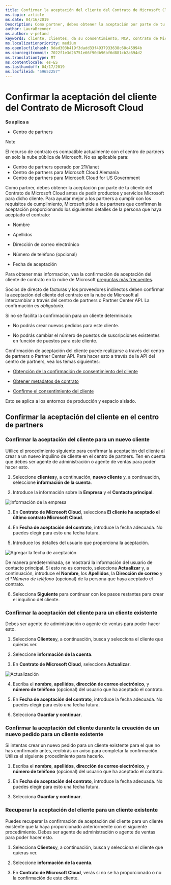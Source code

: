 ```yaml
---
title: Confirmar la aceptación del cliente del Contrato de Microsoft Cloud | Centro de partners
ms.topic: article
ms.date: 04/16/2019
Description: Como partner, debes obtener la aceptación por parte de tu cliente del Contrato de Microsoft Cloud antes de pedir productos y servicios Microsoft para dicho cliente. Mejor ayuda asociados requisitos de cumplimiento, Microsoft le pide a los asociados para confirmar la aceptación al proporcionar determinados detalles relacionados con la persona que ha aceptado el contrato.
author: LauraBrenner
ms.author: v-petand
keywords: cliente, clientes, da su consentimiento, MCA, contrato de Microsoft en la nube, las plantillas de contrato de cliente
ms.localizationpriority: medium
ms.openlocfilehash: 9dad303b419f3dadd33f4937933638c60c45994b
ms.sourcegitcommit: 7022f1e3d26751e66f90db96bf6d881cb2a694d2
ms.translationtype: MT
ms.contentlocale: es-ES
ms.lasthandoff: 04/17/2019
ms.locfileid: "59652257"
---
```

# <a name="confirm-customer-acceptance-of-the-microsoft-cloud-agreement"></a>Confirmar la aceptación del cliente del Contrato de Microsoft Cloud

**Se aplica a**
-  Centro de partners

> [!NOTE]
> El recurso de contrato es compatible actualmente con el centro de partners en solo la nube pública de Microsoft. No es aplicable para:
> * Centro de partners operado por 21Vianet
> * Centro de partners para Microsoft Cloud Alemania
> * Centro de partners para Microsoft Cloud for US Government

Como partner, debes obtener la aceptación por parte de tu cliente del Contrato de Microsoft Cloud antes de pedir productos y servicios Microsoft para dicho cliente. Para ayudar mejor a los partners a cumplir con los requisitos de cumplimiento, Microsoft pide a los partners que confirmen la aceptación proporcionando los siguientes detalles de la persona que haya aceptado el contrato: 

-   Nombre

-   Apellidos

-   Dirección de correo electrónico

-   Número de teléfono (opcional)

-   Fecha de aceptación

Para obtener más información, vea la confirmación de aceptación del cliente de contrato en la nube de Microsoft [preguntas más frecuentes](https://docs.microsoft.com/en-us/partner-center/confirm-consent-faq).

Socios de directo de facturas y los proveedores indirectos deben confirmar la aceptación del cliente del contrato en la nube de Microsoft al intercambiar a través del centro de partners o Partner Center API. La confirmación es *obligatoria*.

Si no se facilita la confirmación para un cliente determinado:

-   No podrás crear nuevos pedidos para este cliente.

-   No podrás cambiar el número de puestos de suscripciones existentes en función de puestos para este cliente.

Confirmación de aceptación del cliente puede realizarse a través del centro de partners o Partner Center API. Para hacer esto a través de la API del centro de partners, vea los temas siguientes: 

-   [Obtención de la confirmación de consentimiento del cliente](https://docs.microsoft.com/en-us/partner-center/develop/get-confirmation-of-customer-consent)

-   [Obtener metadatos de contrato](https://docs.microsoft.com/en-us/partner-center/develop/get-agreement-metadata)

-   [Confirme el consentimiento del cliente](https://docs.microsoft.com/en-us/partner-center/develop/confirm-customer-consent)


Esto se aplica a los entornos de producción y espacio aislado.

## <a name="confirming-customer-acceptance-in-partner-center"></a>Confirmar la aceptación del cliente en el centro de partners

### <a name="confirm-customer-acceptance-for-a-new-customer"></a>Confirmar la aceptación del cliente para un nuevo cliente

Utilice el procedimiento siguiente para confirmar la aceptación del cliente al crear a un nuevo inquilino de cliente en el centro de partners. Ten en cuenta que debes ser agente de administración o agente de ventas para poder hacer esto.
 
1.  Seleccione **clientes**y, a continuación, **nuevo cliente** y, a continuación, seleccione **información de la cuenta**.

2.  Introduce la información sobre la **Empresa** y el **Contacto principal**.

![Información de la empresa](images/mca/mca1.png)

3.  En **Contrato de Microsoft Cloud**, selecciona **El cliente ha aceptado el último contrato Microsoft Cloud**. 

4.  En **Fecha de aceptación del contrato**, introduce la fecha adecuada. No puedes elegir para esto una fecha futura.

5.  Introduce los detalles del usuario que proporciona la aceptación. 

![Agregar la fecha de aceptación](images/mca/MCA3.png)

De manera predeterminada, se mostrará la información del usuario de contacto principal. Si esto no es correcto, selecciona **Actualizar** y, a continuación, introduce el **Nombre**, los **Apellidos**, la **Dirección de correo** y el **Número de teléfono* (opcional) de la persona que haya aceptado el contrato.

6.  Selecciona **Siguiente** para continuar con los pasos restantes para crear el inquilino del cliente.

### <a name="confirm-customer-acceptance-for-an-existing-customer"></a>Confirmar la aceptación del cliente para un cliente existente

Debes ser agente de administración o agente de ventas para poder hacer esto. 

1.  Selecciona **Clientes**y, a continuación, busca y selecciona el cliente que quieras ver. 

2.  Seleccione **información de la cuenta**.

3.  En **Contrato de Microsoft Cloud**, selecciona **Actualizar**.

![Actualización](images/mca/mca4.png)

4.  Escriba el **nombre**, **apellidos**, **dirección de correo electrónico**, y **número de teléfono** (opcional) del usuario que ha aceptado el contrato.

5.  En **Fecha de aceptación del contrato**, introduce la fecha adecuada. No puedes elegir para esto una fecha futura.

6.  Selecciona **Guardar y continuar**.

### <a name="confirm-customer-acceptance-while-creating-new-order-for-an-existing-customer"></a>Confirmar la aceptación del cliente durante la creación de un nuevo pedido para un cliente existente

Si intentas crear un nuevo pedido para un cliente existente para el que no has confirmado antes, recibirás un aviso para completar la confirmación. Utiliza el siguiente procedimiento para hacerlo. 

1.  Escriba el **nombre**, **apellidos**, **dirección de correo electrónico**, y **número de teléfono** (opcional) del usuario que ha aceptado el contrato.

2.  En **Fecha de aceptación del contrato**, introduce la fecha adecuada. No puedes elegir para esto una fecha futura.

3.  Selecciona **Guardar y continuar**.


### <a name="retrieve-confirmation-of-customer-acceptance-for-an-existing-customer"></a>Recuperar la aceptación del cliente para un cliente existente

Puedes recuperar la confirmación de aceptación del cliente para un cliente existente que la haya proporcionado anteriormente con el siguiente procedimiento. Debes ser agente de administración o agente de ventas para poder hacer esto. 

1.  Selecciona **Clientes**y, a continuación, busca y selecciona el cliente que quieras ver. 

2.  Seleccione **información de la cuenta**.

3.  En **Contrato de Microsoft Cloud**, verás si no se ha proporcionado o no la confirmación de este cliente.

